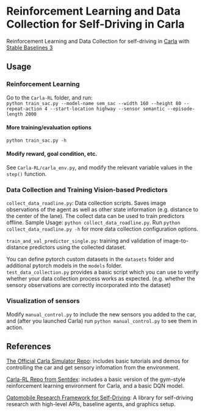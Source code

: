 # Reinforcement Learning and Data Collection for Self-Driving in Carla

Reinforcement Learning and Data Collection for self-driving in [Carla](https://github.com/carla-simulator/carla) with [Stable Baselines 3](https://github.com/DLR-RM/stable-baselines3)

## Usage

### Reinforcement Learning

Go to the `Carla-RL` folder, and run:  
`python train_sac.py --model-name sem_sac --width 160 --height 80 --repeat-action 4 --start-location highway --sensor semantic --episode-length 2000`

#### More training/evaluation options

`python train_sac.py -h`

#### Modify reward, goal condition, etc.

See `Carla-RL/carla_env.py`, and modify the relevant variable values in the `step()` function.

### Data Collection and Training Vision-based Predictors

`collect_data_roadline.py`: Data collection scripts. Saves image observations of the agent as well as other state information (e.g. distance to the center of the lane). The collect data can be used to train predictors offline. Sample Usage: `python collect_data_roadline.py`. Run `python collect_data_roadline.py -h` for more data collection configuration options.

`train_and_val_predictor_single.py`: training and validation of image-to-distance predictors using the collected dataset.

You can define pytorch custom datasets in the `datasets` folder and additional pytorch models in the `models` folder.  
`test_data_collection.py` provides a basic script which you can use to verify whether your data collection process works as expected. (e.g. whether the sensory observations are correctly incorporated into the dataset)

### Visualization of sensors

Modify `manual_control.py` to include the new sensors you added to the car, and (after you launched Carla) run
`python manual_control.py`
to see them in action.

## References

[The Official Carla Simulator Repo](https://github.com/carla-simulator/carla): includes basic tutorials and demos for controlling the car and get sensory infomation from the environment.

[Carla-RL Repo from Sentdex](https://github.com/Sentdex/Carla-RL): includes a basic version of the gym-style reinforcement learning environment for Carla, and a basic DQN model.

[Oatomobile Research Framework for Self-Driving](https://github.com/OATML/oatomobile): A library for self-driving research with high-level APIs, baseline agents, and graphics setup.

